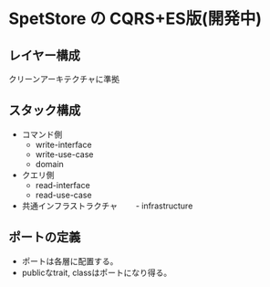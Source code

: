# SpetStore の CQRS+ES版(開発中)

## レイヤー構成

クリーンアーキテクチャに準拠

## スタック構成

- コマンド側
    - write-interface
    - write-use-case
    - domain
- クエリ側
    - read-interface
    - read-use-case
- 共通インフラストラクチャ
　　- infrastructure

## ポートの定義

- ポートは各層に配置する。
- publicなtrait, classはポートになり得る。
